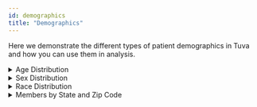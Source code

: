 ```yaml
---
id: demographics
title: "Demographics"
---
```


Here we demonstrate the different types of patient demographics in Tuva and how you can use them in analysis.

<details>
  <summary>Age Distribution</summary>

```sql
with patient_age as (
select
  data_source
, patient_id
, floor(datediff(day, birth_date, current_date)/365) as age
from core.patient
)

, age_groups as (
select
  data_source
, patient_id
, age
, case 
    when age >= 0 and age < 2 then '00-02'
    when age >= 2 and age < 18 then '02-18'
    when age >= 18 and age < 30 then '18-30'
    when age >= 30 and age < 40 then '30-40'
    when age >= 40 and age < 50 then '40-50'
    when age >= 50 and age < 60 then '50-60'
    when age >= 60 and age < 70 then '60-70'
    when age >= 70 and age < 80 then '70-80'
    when age >= 80 and age < 90 then '80-90'
    when age >= 90 then '>= 90'
    else 'Missing Age' 
  end as age_group
from patient_age
)

select
  data_source
, age_group
, count(distinct patient_id) as patient_count
, cast(100 * count(distinct patient_id)/sum(count(distinct patient_id)) over() as numeric(38,1)) as percent
from age_groups
group by 1,2
order by 1,2
```
</details>

<details>
  <summary>Sex Distribution</summary>

```sql
select
  sex
, count(distinct patient_id) as count
, cast(100 * count(distinct patient_id)/sum(count(distinct patient_id)) over() as numeric(38,1)) as percent
from core.patient
group by 1
order by 1
```
</details>

<details>
  <summary>Race Distribution</summary>

```sql
select
  race
, count(distinct patient_id) as count
, cast(100 * count(distinct patient_id)/sum(count(distinct patient_id)) over() as numeric(38,1)) as percent
from core.patient
group by 1
order by 1
```
</details>

<details>
  <summary>Members by State and Zip Code</summary>

```sql
select state
,zip_code
,count(*) as member_count
from core.patient
group by 
state
,zip_code
order by count(*) desc
```
</details>
